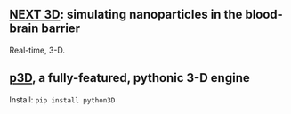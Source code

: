 ## [NEXT 3D](https://github.com/aaravdave/NEXT-3D): simulating nanoparticles in the blood-brain barrier
Real-time, 3-D.
## [p3D](https://github.com/aaravdave/p3D), a fully-featured, pythonic 3-D engine
Install: `pip install python3D`
